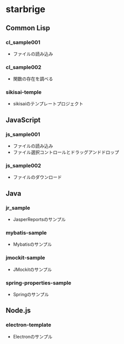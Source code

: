 # starbrige

## Common Lisp

### cl_sample001

* ファイルの読み込み

### cl_sample002

* 関数の存在を調べる

### sikisai-temple

* sikisaiのテンプレートプロジェクト

## JavaScript

### js_sample001

* ファイルの読み込み
* ファイル選択コントロールとドラッグアンドドロップ

### js_sample002

* ファイルのダウンロード

## Java

### jr_sample

* JasperReportsのサンプル

### mybatis-sample

* Mybatisのサンプル

### jmockit-sample

* JMockitのサンプル

### spring-properties-sample

* Springのサンプル

## Node.js

### electron-template

* Electronのサンプル
